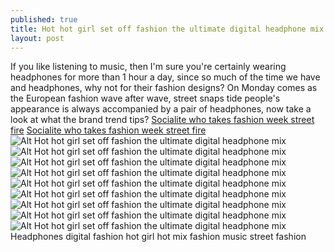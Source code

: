 ```yaml
---
published: true
title: Hot hot girl set off fashion the ultimate digital headphone mix
layout: post
---
```

If you like listening to music, then I\'m sure you\'re certainly wearing headphones for more than 1 hour a day, since so much of the time we have and headphones, why not for their fashion designs? On Monday comes as the European fashion wave after wave, street snaps tide people\'s appearance is always accompanied by a pair of headphones, now take a look at what the brand trend tips? [Socialite who takes fashion week street fire](http://www.focalstyle.com/2016/06/12/socialite-who-takes-fashion-week-street-fire/) [Socialite who takes fashion week street fire](http://www.focalstyle.com/2016/06/12/socialite-who-takes-fashion-week-street-fire/)![Alt Hot hot girl set off fashion the ultimate digital headphone mix](https://c1.staticflickr.com/9/8576/28895981315_9beaf8935e_b.jpg)![Alt Hot hot girl set off fashion the ultimate digital headphone mix](https://c1.staticflickr.com/9/8894/28611264470_891ca895b8_b.jpg)![Alt Hot hot girl set off fashion the ultimate digital headphone mix](https://c1.staticflickr.com/9/8579/28895996475_d647a80b98.jpg)![Alt Hot hot girl set off fashion the ultimate digital headphone mix](https://c1.staticflickr.com/9/8825/28820807361_e6e92a0cd0.jpg)![Alt Hot hot girl set off fashion the ultimate digital headphone mix](https://c1.staticflickr.com/9/8778/28896016135_74379ffbcf_b.jpg)![Alt Hot hot girl set off fashion the ultimate digital headphone mix](https://c1.staticflickr.com/9/8830/28611290180_6004e56ed5_b.jpg)![Alt Hot hot girl set off fashion the ultimate digital headphone mix](https://c2.staticflickr.com/8/7475/28820837041_2f639c3e09_b.jpg)![Alt Hot hot girl set off fashion the ultimate digital headphone mix](https://c2.staticflickr.com/8/7645/28280881723_7f57953392_b.jpg)![Alt Hot hot girl set off fashion the ultimate digital headphone mix](https://c1.staticflickr.com/9/8859/28820852371_c5ab1e788e_b.jpg)Headphones digital fashion hot girl hot mix fashion music street fashion